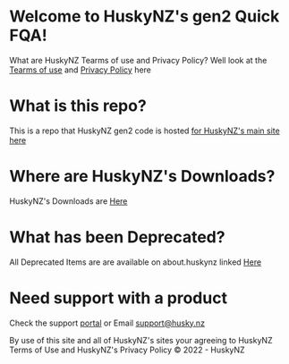 # Welcome to HuskyNZ's gen2 Quick FQA!
What are HuskyNZ Tearms of use and Privacy Policy? Well look at the [Tearms of use](https://www.husky.nz/Pages/toc.html) and [Privacy Policy](https://www.husky.nz/Pages/Privacy-Policy.html) here
# What is this repo?
This is a repo that HuskyNZ gen2 code is hosted [for HuskyNZ's main site here](https://www.husky.nz)

# Where are HuskyNZ's Downloads?

HuskyNZ's Downloads are  [Here](https://download.cdn.husky.nz)

# What has been Deprecated?

All Deprecated Items are are available on about.huskynz linked [Here](https://about.husky.nz/eol)

# Need support with a product 
Check the support [portal](https://huskynz.atlassian.net/servicedesk/customer/portals) or Email support@husky.nz

By use of this site and all of HuskyNZ's sites your agreeing to HuskyNZ Terms of Use and HuskyNZ's Privacy Policy
© 2022 - HuskyNZ
